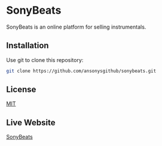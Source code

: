 # SonyBeats

SonyBeats is an online platform for selling instrumentals.

## Installation

Use git to clone this repository: 

```bash
git clone https://github.com/ansonysgithub/sonybeats.git
```

## License

[MIT](https://choosealicense.com/licenses/mit/)

## Live Website

[SonyBeats](https://sonybeats.com/)